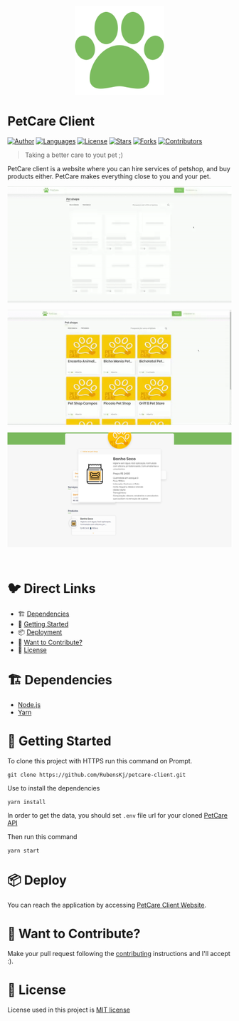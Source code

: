 <p align="center">
   <img src=".github/logo.png" width="200"/>
</p>

# PetCare Client

[![Author](https://img.shields.io/badge/author-RubensKj-00cc74?style=flat-square)](https://github.com/RubensKj)
[![Languages](https://img.shields.io/github/languages/count/RubensKj/petcare-client?color=%00cc74&style=flat-square)](#)
[![License](https://img.shields.io/github/license/RubensKj/petcare-client?color=%00cc74&style=flat-square)](https://github.com/RubensKj/petcare-client/LICENSE)
[![Stars](https://img.shields.io/github/stars/RubensKj/petcare-client?color=00cc74&style=flat-square)](https://github.com/RubensKj/petcare-client/stargazers)
[![Forks](https://img.shields.io/github/forks/RubensKj/petcare-client?color=%00cc74&style=flat-square)](https://github.com/RubensKj/petcare-client/network/members)
[![Contributors](https://img.shields.io/github/contributors/RubensKj/petcare-client?color=00cc74&style=flat-square)](https://github.com/RubensKj/petcare-client/graphs/contributors)

> Taking a better care to yout pet ;)

<p>PetCare client is a website where you can hire services of petshop, and buy products either. PetCare makes everything close to you and your pet.</p>

<p align="left">
  <p><img src="https://raw.githubusercontent.com/RubensKj/petcare-client/master/.github/main_page.gif"/></p>
  <p><img src="https://raw.githubusercontent.com/RubensKj/petcare-client/master/.github/company_page.gif"/></p>
  <p><img src="https://raw.githubusercontent.com/RubensKj/petcare-client/master/.github/product_detail.png"/></p>
</p>
<br/>

# 🐦 Direct Links
 * 🏗 [Dependencies](#building_construction-dependencies)
 * 🚀 [Getting Started](#rocket-getting-started)
 * 📦 [Deployment](#package-deployment)
 * 🎉 [Want to Contribute?](#tada-want-to-contribute)
 * 📕 [License](#closed_book-license)


# :building_construction: Dependencies

- [Node.js](https://nodejs.org/en/)
- [Yarn](https://yarnpkg.com/getting-started/install)

# :rocket: Getting Started

To clone this project with HTTPS run this command on Prompt.

```console
git clone https://github.com/RubensKj/petcare-client.git
```

Use to install the dependencies

```console
yarn install
```

In order to get the data, you should set `.env` file url for your cloned [PetCare API](https://github.com/RubensKj/petcare-api) 

Then run this command

```console
yarn start
```


# :package: Deploy

You can reach the application by accessing [PetCare Client Website](https://petcare-client.now.sh/). 

# :tada: Want to Contribute?

Make your pull request following the [contributing](https://github.com/RubensKj/petcare-client/blob/master/CONTRIBUTING.md) instructions and I'll accept :).

# :closed_book: License

License used in this project is [MIT license](https://github.com/RubensKj/petcare-client/blob/master/LICENSE)